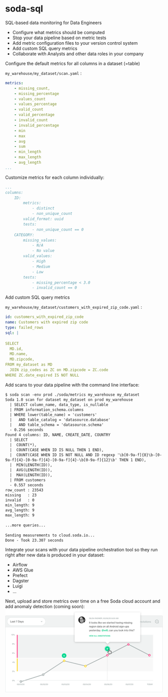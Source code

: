 # soda-sql

SQL-based data monitoring for Data Engineers

 * Configure what metrics should be computed 
 * Stop your data pipeline based on metric tests
 * Add metric configuration files to your version control system
 * Add custom SQL query metrics
 * Collaborate with Analysts and other data roles in your company 

Configure the default metrics for all columns in a dataset (=table)

`my_warehouse/my_dataset/scan.yaml` :
```yaml
metrics:
    - missing_count, 
    - missing_percentage
    - values_count
    - values_percentage
    - valid_count
    - valid_percentage
    - invalid_count
    - invalid_percentage
    - min
    - max
    - avg
    - sum
    - min_length
    - max_length
    - avg_length
...
```

Customize metrics for each column individually:
```yaml
...
columns:
    ID:
        metrics:
            - distinct
            - non_unique_count
        valid_format: uuid
        tests:
            - non_unique_count == 0
    CATEGORY:
        missing_values:
            - N/A
            - No value
        valid_values:
            - High
            - Medium
            - Low
        tests:
            - missing_percentage < 3.0
            - invalid_count == 0
```

Add custom SQL query metrics

`my_warehouse/my_dataset/customers_with_expired_zip_code.yaml` :
```yaml
id: customers_with_expired_zip_code
name: Customers with expired zip code
type: failed_rows
sql: |

SELECT
  MD.id,
  MD.name,
  MD.zipcode,
FROM my_dataset as MD
  JOIN zip_codes as ZC on MD.zipcode = ZC.code
WHERE ZC.date_expired IS NOT NULL
```

Add scans to your data pipeline with the command line interface:
```
$ soda scan -env prod ./soda/metrics my_warehouse my_dataset
Soda 1.0 scan for dataset my_dataset on prod my_warehouse
  | SELECT column_name, data_type, is_nullable
  | FROM information_schema.columns
  | WHERE lower(table_name) = 'customers'
  |   AND table_catalog = 'datasource.database'
  |   AND table_schema = 'datasource.schema'
  - 0.256 seconds
Found 4 columns: ID, NAME, CREATE_DATE, COUNTRY
  | SELECT
  |  COUNT(*),
  |  COUNT(CASE WHEN ID IS NULL THEN 1 END),
  |  COUNT(CASE WHEN ID IS NOT NULL AND ID regexp '\b[0-9a-f]{8}\b-[0-9a-f]{4}-[0-9a-f]{4}-[0-9a-f]{4}-\b[0-9a-f]{12}\b' THEN 1 END),
  |  MIN(LENGTH(ID)),
  |  AVG(LENGTH(ID)),
  |  MAX(LENGTH(ID)),
  | FROM customers
  - 0.557 seconds
row_count : 23543
missing   : 23
invalid   : 0
min_length: 9
avg_length: 9
max_length: 9

...more queries...

Sending measurements to cloud.soda.io...
Done - Took 23.307 seconds
```

Integrate your scans with your data pipeline orchestration tool so they run right after 
new data is produced in your dataset:
* Airflow
* AWS Glue
* Prefect
* Dagster
* Luigi
* ...

Next, upload and store metrics over time on a free Soda cloud account and 
add anomaly detection (coming soon):
![Free Soda cloud account](img/free-cloud-account.png)
